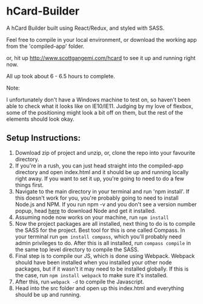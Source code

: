 # hCard-Builder

A hCard Builder built using React/Redux, and styled with SASS.

Feel free to compile in your local environment, or download the working app from the 'compiled-app' folder.

or, hit up http://www.scottgangemi.com/hcard to see it up and running right now.

All up took about 6 - 6.5 hours to complete.

Note:

I unfortunately don't have a Windows machine to test on, so haven't been able to check what it looks like on IE10/IE11. Judging by my love of flexbox, some of the positioning might look a bit off on them, but the rest of the elements should look okay. 

## Setup Instructions: 

1. Download zip of project and unzip, or, clone the repo into your favourite directory.
2. If you're in a rush, you can just head straight into the compiled-app directory and open index.html and it should be up and running locally right away. If you want to set it up, you're going to need to do a few things first.
3. Navigate to the main directory in your terminal and run 'npm install'. If this doesn't work for you, you're probably going to need to install Node.js and NPM. If you run npm -v and you don't see a version number popup, head [here](https://nodejs.org/en/) to download Node and get it installed.
4. Assuming node now works on your machine, run `npm install`
5. Now the project packages are all installed, next thing to do is to compile the SASS for the project. Best tool for this is one called Compass. In your terminal run `gem install compass`, which you'll probably need admin privileges to do. After this is all installed, run `compass compile` in the same top level directory to compile the SASS.
6. Final step is to compile our JS, which is done using Webpack. Webpack should have been installed when you installed your other node packages, but if it wasn't it may need to be installed globally. If this is the case, run `npm install webpack` to make sure it's installed.
7. After this, run `webpack -d` to compile the Javascript.
8. Head into the src folder and open up this index.html and everything should be up and running. 
